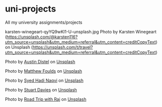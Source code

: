 # uni-projects
All my university assignments/projects

karsten-winegeart-qyYQ9wKl1-U-unsplash.jpg
Photo by Karsten Winegeart (https://unsplash.com/@karsten116?utm_source=unsplash&utm_medium=referral&utm_content=creditCopyText) on Unsplash (https://unsplash.com/t/travel?utm_source=unsplash&utm_medium=referral&utm_content=creditCopyText)

<span>Photo by <a href="https://unsplash.com/@austindistel?utm_source=unsplash&amp;utm_medium=referral&amp;utm_content=creditCopyText">Austin Distel</a> on <a href="https://unsplash.com/s/photos/travel-agent?utm_source=unsplash&amp;utm_medium=referral&amp;utm_content=creditCopyText">Unsplash</a></span>

<span>Photo by <a href="https://unsplash.com/@fouldsmatt?utm_source=unsplash&amp;utm_medium=referral&amp;utm_content=creditCopyText">Matthew Foulds</a> on <a href="https://unsplash.com/s/photos/four-wheel-drive?utm_source=unsplash&amp;utm_medium=referral&amp;utm_content=creditCopyText">Unsplash</a></span>

<span>Photo by <a href="https://unsplash.com/@syedhadi16?utm_source=unsplash&amp;utm_medium=referral&amp;utm_content=creditCopyText">Syed Hadi Naqvi</a> on <a href="https://unsplash.com/s/photos/adventure-australia?utm_source=unsplash&amp;utm_medium=referral&amp;utm_content=creditCopyText">Unsplash</a></span>

<span>Photo by <a href="https://unsplash.com/@stuartdavies?utm_source=unsplash&amp;utm_medium=referral&amp;utm_content=creditCopyText">Stuart Davies</a> on <a href="https://unsplash.com/s/photos/adventure-australia?utm_source=unsplash&amp;utm_medium=referral&amp;utm_content=creditCopyText">Unsplash</a></span>

<span>Photo by <a href="https://unsplash.com/@roadtripwithraj?utm_source=unsplash&amp;utm_medium=referral&amp;utm_content=creditCopyText">Road Trip with Raj</a> on <a href="https://unsplash.com/s/photos/beach-australia?utm_source=unsplash&amp;utm_medium=referral&amp;utm_content=creditCopyText">Unsplash</a></span>